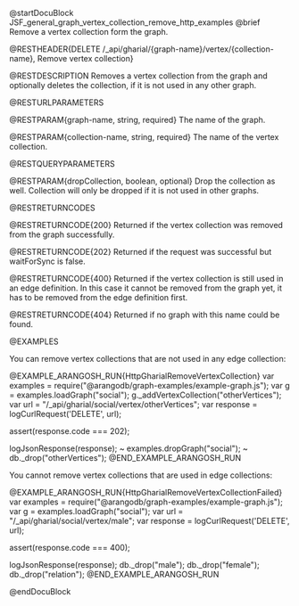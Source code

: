 @startDocuBlock JSF_general_graph_vertex_collection_remove_http_examples
@brief Remove a vertex collection form the graph.

@RESTHEADER{DELETE /_api/gharial/{graph-name}/vertex/{collection-name}, Remove vertex collection}

@RESTDESCRIPTION
Removes a vertex collection from the graph and optionally deletes the collection,
if it is not used in any other graph.

@RESTURLPARAMETERS

@RESTPARAM{graph-name, string, required}
The name of the graph.

@RESTPARAM{collection-name, string, required}
The name of the vertex collection.

@RESTQUERYPARAMETERS

@RESTPARAM{dropCollection, boolean, optional}
Drop the collection as well.
Collection will only be dropped if it is not used in other graphs.

@RESTRETURNCODES

@RESTRETURNCODE{200}
Returned if the vertex collection was removed from the graph successfully.

@RESTRETURNCODE{202}
Returned if the request was successful but waitForSync is false.

@RESTRETURNCODE{400}
Returned if the vertex collection is still used in an edge definition.
In this case it cannot be removed from the graph yet, it has to be
removed from the edge definition first.

@RESTRETURNCODE{404}
Returned if no graph with this name could be found.

@EXAMPLES

You can remove vertex collections that are not used in any edge collection:

@EXAMPLE_ARANGOSH_RUN{HttpGharialRemoveVertexCollection}
  var examples = require("@arangodb/graph-examples/example-graph.js");
  var g = examples.loadGraph("social");
  g._addVertexCollection("otherVertices");
  var url = "/_api/gharial/social/vertex/otherVertices";
  var response = logCurlRequest('DELETE', url);

  assert(response.code === 202);

  logJsonResponse(response);
~ examples.dropGraph("social");
~ db._drop("otherVertices");
@END_EXAMPLE_ARANGOSH_RUN

You cannot remove vertex collections that are used in edge collections:

@EXAMPLE_ARANGOSH_RUN{HttpGharialRemoveVertexCollectionFailed}
  var examples = require("@arangodb/graph-examples/example-graph.js");
  var g = examples.loadGraph("social");
  var url = "/_api/gharial/social/vertex/male";
  var response = logCurlRequest('DELETE', url);

  assert(response.code === 400);

  logJsonResponse(response);
  db._drop("male");
  db._drop("female");
  db._drop("relation");
@END_EXAMPLE_ARANGOSH_RUN

@endDocuBlock
